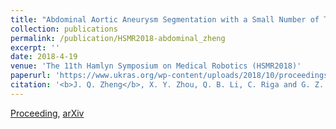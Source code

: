 ```yaml
---
title: "Abdominal Aortic Aneurysm Segmentation with a Small Number of Training Subjects"
collection: publications
permalink: /publication/HSMR2018-abdominal_zheng
excerpt: ''
date: 2018-4-19
venue: 'The 11th Hamlyn Symposium on Medical Robotics (HSMR2018)'
paperurl: 'https://www.ukras.org/wp-content/uploads/2018/10/proceedings_HSMR18_lo-4.pdf'
citation: '<b>J. Q. Zheng</b>, X. Y. Zhou, Q. B. Li, C. Riga and G. Z. Yang, “Abdominal Aortic Aneurysm Segmentation with a Small Number of Training Subjects”, in <i>Proc. of the Hamlyn Symposium on Medical Robotics (HSMR)</i>, 2018.'
---
```

[Proceeding](https://www.ukras.org/wp-content/uploads/2018/10/proceedings_HSMR18_lo-4.pdf), [arXiv](https://arxiv.org/pdf/1804.02943.pdf)

